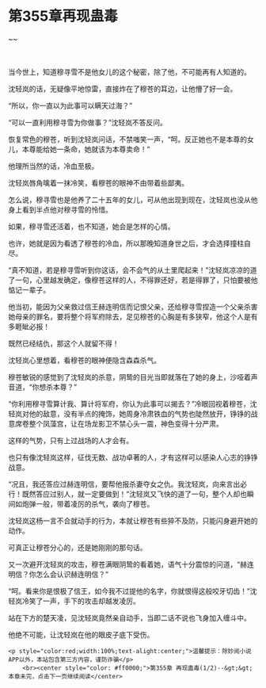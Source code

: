 # 第355章再现蛊毒
~~
    	    <p name="pagetop" href="javascript:void(0);" onclick="return false" style="line-height: 35px;padding: 10px;color: #333;"> </p><p>当今世上，知道穆寻雪不是他女儿的这个秘密，除了他，不可能再有人知道的。</p><p>沈轻岚的话，无疑像平地惊雷，直接炸在了穆苍的耳边，让他懵了好一会。</p><p>“所以，你一直以为此事可以瞒天过海？”</p><p>“可以一直利用穆寻雪为你做事？”沈轻岚不答反问。</p><p>恢复常色的穆苍，听到沈轻岚问话，不禁嗤笑一声，“呵。反正她也不是本尊的女儿，本尊能给她一条命，她就该为本尊卖命！”</p><p>他理所当然的话，冷血至极。</p><p>沈轻岚唇角噙着一抹冷笑，看穆苍的眼神不由带着些鄙夷。</p><p>怎么说，穆寻雪也是他养了二十五年的女儿，可从他出现到现在，沈轻岚也没从他身上看到半点他对穆寻雪的怜惜。</p><p>如果，穆寻雪还活着，也不知道，她会是怎样的心情。</p><p>也许，她就是因为看透了穆苍的冷血，所以那晚知道身世之后，才会选择撞柱自尽。</p><p>“真不知道，若是穆寻雪听到你这话，会不会气的从土里爬起来！”沈轻岚凉凉的道了一句，心里越发确定，像穆苍这样的人，不得罪还好，若是得罪了，只怕要被他惦记一辈子。</p><p>他当初，能因为父亲救过信王赫连明信而记恨父亲，还给穆寻雪捏造一个父亲杀害她母亲的罪名，要将整个将军府除去，足见穆苍的心胸是有多狭窄，他这个人是有多睚眦必报！</p><p>既然已经结仇，那这个人就留不得！</p><p>沈轻岚心里想着，看穆苍的眼神便隐含森森杀气。</p><p>穆苍敏锐的感觉到了沈轻岚的杀意，阴鸷的目光当即就落在了她的身上，沙哑着声音道，“你想杀本尊？”</p><p>“你利用穆寻雪算计我、算计将军府，你认为此事可以揭去？”冷眼回视着穆苍，沈轻岚对他的敌意，没有半点的掩饰，她周身冷肃铁血的气势也陡然放开，铮铮的战意席卷整个凤藻宫，让在场龙影卫不禁心头一震，神色变得十分严肃。</p><p>这样的气势，只有上过战场的人才会有。</p><p>也只有像沈轻岚这样，征伐无数、战功卓著的人，才有这样可以感染人心志的铮铮战意。</p><p>“况且，我还答应过赫连明信，要帮他报杀妻夺女之仇。我沈轻岚，向来言出必行！既然答应过别人，就一定要做到！”沈轻岚又飞快的道了一句，整个人却也瞬间如炮弹一般，带着凌厉的杀气，袭向了穆苍。</p><p>沈轻岚这杨一言不合就动手的行为，本就让穆苍有些猝不及防，只能闪身避开她的动作。</p><p>可真正让穆苍分心的，还是她刚刚的那句话。</p><p>又一次避开沈轻岚的攻击，穆苍满眼阴鸷的看着她，语气十分震惊的问道，“赫连明信？你怎么会认识赫连明信？”</p><p>“呵。看来你是恨极了信王，如今我不过提他的名字，你就恨得这般咬牙切齿！”沈轻岚冷笑了一声，手下的攻击却越发凌厉。</p><p>站在下方的楚天凌，见沈轻岚竟然亲自动手，当即二话不说也飞身加入缠斗中。</p><p>他绝不可能，让沈轻岚在他的眼皮子底下受伤。</p>
    	
   	<p style="color:red;width:100%;text-alight:center;">温馨提示：除妙阅小说APP以外，本站包含第三方内容，谨防诈骗</p>
    	<br><center style="color: #ff0000;">第355章 再现蛊毒(1/2)--&gt;&gt;本章未完，点击下一页继续阅读</center>
    	